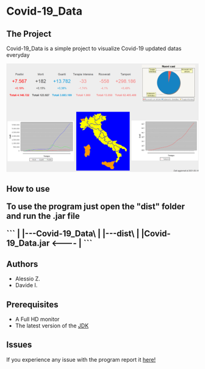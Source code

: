 # Covid-19_Data
<h2>The Project</h2>
<p>Covid-19_Data is a simple project to visualize Covid-19 updated datas everyday</p>
<img src="readme_header.png">
<h2>How to use</2>
<p>To use the program just open the "dist" folder and run the .jar file</p>
```
|
|---Covid-19_Data\
|   |---dist\
|       |Covid-19_Data.jar <----
|
```
<h2>Authors</h2>
<ul>
  <li>Alessio Z.</li>
  <li>Davide I.</li>
</ul>
<h2>Prerequisites</h2>
<ul>
  <li>A Full HD monitor</li>
  <li>The latest version of the <a href="https://www.oracle.com/java/technologies/javase-jdk16-downloads.html" target="_blank">JDK</a></li>
</ul>
<h2>Issues</h2>
<p>If you experience any issue with the program report it <a href="https://github.com/Lario333/Covid-19_Data/issues">here!</a></p>
